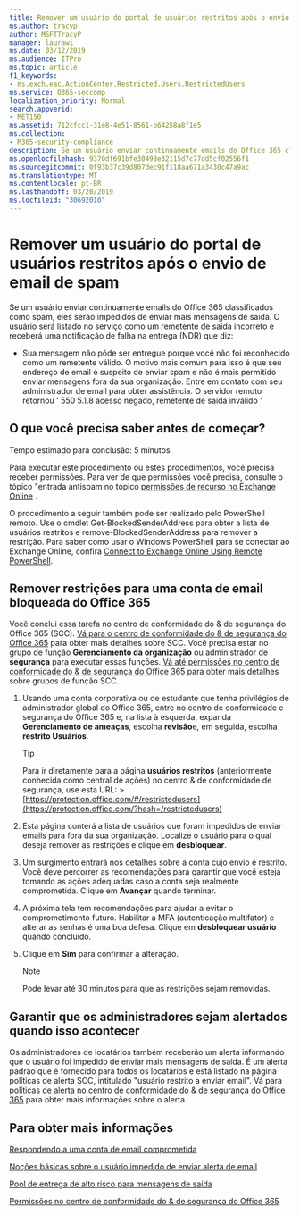 ```yaml
---
title: Remover um usuário do portal de usuários restritos após o envio de email de spam
ms.author: tracyp
author: MSFTTracyP
manager: laurawi
ms.date: 03/12/2019
ms.audience: ITPro
ms.topic: article
f1_keywords:
- ms.exch.eac.ActionCenter.Restricted.Users.RestrictedUsers
ms.service: O365-seccomp
localization_priority: Normal
search.appverid:
- MET150
ms.assetid: 712cfcc1-31e8-4e51-8561-b64258a8f1e5
ms.collection:
- M365-security-compliance
description: Se um usuário enviar continuamente emails do Office 365 classificados como spam, eles serão impedidos de enviar mais mensagens.
ms.openlocfilehash: 9370df691bfe30498e32115d7c77dd5cf02556f1
ms.sourcegitcommit: 0f93b37c39d807dec91f118aa671a3430c47a9ac
ms.translationtype: MT
ms.contentlocale: pt-BR
ms.lasthandoff: 03/20/2019
ms.locfileid: "30692010"
---
```

# <a name="removing-a-user-from-the-restricted-users-portal-after-sending-spam-email"></a>Remover um usuário do portal de usuários restritos após o envio de email de spam

Se um usuário enviar continuamente emails do Office 365 classificados como spam, eles serão impedidos de enviar mais mensagens de saída. O usuário será listado no serviço como um remetente de saída incorreto e receberá uma notificação de falha na entrega (NDR) que diz:

- Sua mensagem não pôde ser entregue porque você não foi reconhecido como um remetente válido. O motivo mais comum para isso é que seu endereço de email é suspeito de enviar spam e não é mais permitido enviar mensagens fora da sua organização. Entre em contato com seu administrador de email para obter assistência. O servidor remoto retornou ' 550 5.1.8 acesso negado, remetente de saída inválido '

## <a name="what-do-you-need-to-know-before-you-begin"></a>O que você precisa saber antes de começar?
<a name="sectionSection0"> </a>

Tempo estimado para conclusão: 5 minutos
  
Para executar este procedimento ou estes procedimentos, você precisa receber permissões. Para ver de que permissões você precisa, consulte o tópico "entrada antispam no tópico [permissões de recurso no Exchange Online](http://technet.microsoft.com/library/15073ce1-0917-403b-8839-02a2ebc96e16.aspx) .

O procedimento a seguir também pode ser realizado pelo PowerShell remoto. Use o cmdlet Get-BlockedSenderAddress para obter a lista de usuários restritos e remove-BlockedSenderAddress para remover a restrição. Para saber como usar o Windows PowerShell para se conectar ao Exchange Online, confira [Connect to Exchange Online Using Remote PowerShell](https://go.microsoft.com/fwlink/p/?linkid=396554).

## <a name="remove-restrictions-for-a-blocked-office-365-email-account"></a>Remover restrições para uma conta de email bloqueada do Office 365

Você conclui essa tarefa no centro de conformidade do & de segurança do Office 365 (SCC). [Vá para o centro de conformidade do & de segurança do Office 365](go-to-the-securitycompliance-center.md) para obter mais detalhes sobre SCC. Você precisa estar no grupo de função **Gerenciamento da organização** ou administrador de **segurança** para executar essas funções. [Vá até permissões no centro de conformidade do & de segurança do Office 365](permissions-in-the-security-and-compliance-center.md) para obter mais detalhes sobre grupos de função SCC.

1. Usando uma conta corporativa ou de estudante que tenha privilégios de administrador global do Office 365, entre no centro de conformidade e segurança do Office 365 e, na lista à esquerda, expanda **Gerenciamento de ameaças**, escolha **revisão**e, em seguida, escolha **restrito Usuários**.
    
    > [!TIP]
    > Para ir diretamente para a página **usuários restritos** (anteriormente conhecida como central de ações) no centro &amp; de conformidade de segurança, use esta URL: >[https://protection.office.com/#/restrictedusers](https://protection.office.com/?hash=/restrictedusers)

2. Esta página conterá a lista de usuários que foram impedidos de enviar emails para fora da sua organização.  Localize o usuário para o qual deseja remover as restrições e clique em **desbloquear**.

3. Um surgimento entrará nos detalhes sobre a conta cujo envio é restrito. Você deve percorrer as recomendações para garantir que você esteja tomando as ações adequadas caso a conta seja realmente comprometida. Clique em **Avançar** quando terminar.

4. A próxima tela tem recomendações para ajudar a evitar o comprometimento futuro. Habilitar a MFA (autenticação multifator) e alterar as senhas é uma boa defesa. Clique em **desbloquear usuário** quando concluído.

5. Clique em **Sim** para confirmar a alteração.

    > [!NOTE]
    > Pode levar até 30 minutos para que as restrições sejam removidas. 

## <a name="making-sure-admins-are-alerted-when-this-happens"></a>Garantir que os administradores sejam alertados quando isso acontecer

Os administradores de locatários também receberão um alerta informando que o usuário foi impedido de enviar mais mensagens de saída. É um alerta padrão que é fornecido para todos os locatários e está listado na página políticas de alerta SCC, intitulado "usuário restrito a enviar email". Vá para [políticas de alerta no centro de conformidade do & de segurança do Office 365](https://docs.microsoft.com/en-us/office365/securitycompliance/alert-policies) para obter mais informações sobre o alerta.

## <a name="for-more-information"></a>Para obter mais informações

[Respondendo a uma conta de email comprometida](responding-to-a-compromised-email-account.md)

[Noções básicas sobre o usuário impedido de enviar alerta de email](https://docs.microsoft.com/en-us/office365/securitycompliance/alert-policies)

[Pool de entrega de alto risco para mensagens de saída](high-risk-delivery-pool-for-outbound-messages.md)

[Permissões no centro de conformidade do & de segurança do Office 365](permissions-in-the-security-and-compliance-center.md)
